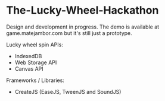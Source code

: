# The-Lucky-Wheel-Hackathon
Design and development in progress.
The demo is available at game.matejambor.com but it's still just a prototype.

Lucky wheel spin APIs:
- IndexedDB
- Web Storage API
- Canvas API

Frameworks / Libraries:
- CreateJS (EaseJS, TweenJS and SoundJS)

